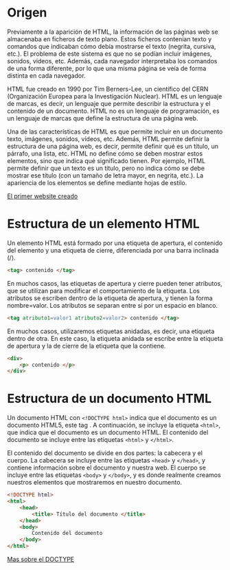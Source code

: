 # Origen
Previamente a la aparición de HTML, la información de las páginas web se almacenaba en ficheros de texto plano. Estos ficheros contenían texto y comandos que indicaban cómo debía mostrarse el texto (negrita, cursiva, etc.). El problema de este sistema es que no se podían incluir imágenes, sonidos, vídeos, etc. Además, cada navegador interpretaba los comandos de una forma diferente, por lo que una misma página se veía de forma distinta en cada navegador.

HTML fue creado en 1990 por Tim Berners-Lee, un científico del CERN (Organización Europea para la Investigación Nuclear). HTML es un lenguaje de marcas, es decir, un lenguaje que permite describir la estructura y el contenido de un documento. HTML no es un lenguaje de programación, es un lenguaje de marcas que define la estructura de una página web.

Una de las características de HTML es que permite incluir en un documento texto, imágenes, sonidos, vídeos, etc. Además, HTML permite definir la estructura de una página web, es decir, permite definir qué es un título, un párrafo, una lista, etc. HTML no define cómo se deben mostrar estos elementos, sino que indica qué significado tienen. Por ejemplo, HTML permite definir que un texto es un título, pero no indica cómo se debe mostrar ese título (con un tamaño de letra mayor, en negrita, etc.). La apariencia de los elementos se define mediante hojas de estilo.

[El primer website creado](http://info.cern.ch/hypertext/WWW/TheProject.html)

# Estructura de un elemento HTML
Un elemento HTML está formado por una etiqueta de apertura, el contenido del elemento y una etiqueta de cierre, diferenciada por una barra inclinada (/).

```html
<tag> contenido </tag>
```

En muchos casos, las etiquetas de apertura y cierre pueden tener atributos, que se utilizan para modificar el comportamiento de la etiqueta. Los atributos se escriben dentro de la etiqueta de apertura, y tienen la forma nombre=valor. Los atributos se separan entre sí por un espacio en blanco.

```html
<tag atributo1=valor1 atributo2=valor2> contenido </tag>
```

En muchos casos, utilizaremos etiquetas anidadas, es decir, una etiqueta dentro de otra. En este caso, la etiqueta anidada se escribe entre la etiqueta de apertura y la de cierre de la etiqueta que la contiene.

```html
<div> 
    <p> contenido </p> 
</div>
```

# Estructura de un documento HTML
Un documento HTML con `<!DOCTYPE html>` indica que el documento es un documento HTML5, este tag . A continuación, se incluye la etiqueta `<html>`, que indica que el documento es un documento HTML. El contenido del documento se incluye entre las etiquetas `<html>` y `</html>`.

El contenido del documento se divide en dos partes: la cabecera y el cuerpo. La cabecera se incluye entre las etiquetas `<head>` y `</head>`, y contiene información sobre el documento y nuestra web. 
El cuerpo se incluye entre las etiquetas `<body>` y `</body>`, y es donde realmente creamos nuestros elementos que mostraremos en nuestro documento.

```html
<!DOCTYPE html>
<html>
    <head>
        <title> Título del documento </title>
    </head>
    <body>
        Contenido del documento
    </body>
</html>
```
[Mas sobre el DOCTYPE](https://developer.mozilla.org/es/docs/Glossary/Doctype)